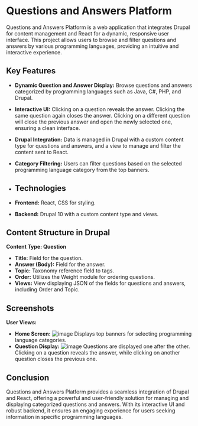 # Questions and Answers Platform

Questions and Answers Platform is a web application that integrates Drupal for content management and React for a dynamic, responsive user interface. This project allows users to browse and filter questions and answers by various programming languages, providing an intuitive and interactive experience.

## Key Features

- **Dynamic Question and Answer Display:** Browse questions and answers categorized by programming languages such as Java, C#, PHP, and Drupal.
- **Interactive UI:** Clicking on a question reveals the answer. Clicking the same question again closes the answer. Clicking on a different question will close the previous answer and open the newly selected one, ensuring a clean interface.
- **Drupal Integration:** Data is managed in Drupal with a custom content type for questions and answers, and a view to manage and filter the content sent to React.
- **Category Filtering:** Users can filter questions based on the selected programming language category from the top banners.
  
- ## Technologies
  
- **Frontend:** React, CSS for styling.
- **Backend:** Drupal 10 with a custom content type and views.
  
## Content Structure in Drupal

**Content Type: Question**
- **Title:** Field for the question.
- **Answer (Body):** Field for the answer.
- **Topic:** Taxonomy reference field to tags.
- **Order:** Utilizes the Weight module for ordering questions.
- **Views:** View displaying JSON of the fields for questions and answers, including Order and Topic.
  
## Screenshots

**User Views:**
- **Home Screen:**
![image](https://github.com/user-attachments/assets/fc833b91-874f-4a1c-a43a-21fb33f10a21)  Displays top banners for selecting programming language categories.
- **Question Display:**
![image](https://github.com/user-attachments/assets/80a16159-103f-4d5b-974e-4d5a8b6bd5ea)   Questions are displayed one after the other. Clicking on a question reveals the answer, while clicking on another question closes the previous one.

## Conclusion

Questions and Answers Platform provides a seamless integration of Drupal and React, offering a powerful and user-friendly solution for managing and displaying categorized questions and answers. With its interactive UI and robust backend, it ensures an engaging experience for users seeking information in specific programming languages.
